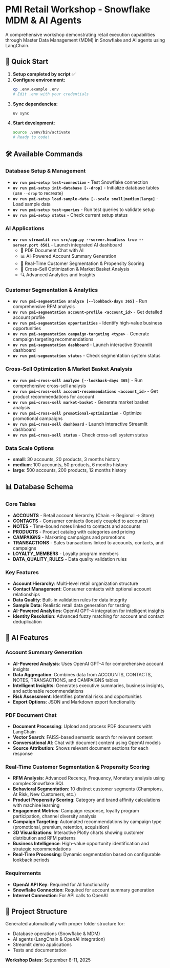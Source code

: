 # PMI Retail Workshop - Snowflake MDM & AI Agents

A comprehensive workshop demonstrating retail execution capabilities through Master Data Management (MDM) in Snowflake and AI agents using LangChain.

## 🚀 Quick Start

1. **Setup completed by script** ✅
2. **Configure environment:**
   ```bash
   cp .env.example .env
   # Edit .env with your credentials
   ```
3. **Sync dependencies:**
   ```bash
   uv sync
   ```
4. **Start development:**
   ```bash
   source .venv/bin/activate
   # Ready to code!
   ```

## 🛠️ Available Commands

### Database Setup & Management
- **`uv run pmi-setup test-connection`** - Test Snowflake connection
- **`uv run pmi-setup init-database [--drop]`** - Initialize database tables (use `--drop` to recreate)
- **`uv run pmi-setup load-sample-data [--scale small|medium|large]`** - Load sample data
- **`uv run pmi-setup test-queries`** - Run test queries to validate setup
- **`uv run pmi-setup status`** - Check current setup status

### AI Applications
- **`uv run streamlit run src/app.py --server.headless true --server.port 8501`** - Launch integrated AI dashboard
  - 📄 PDF Document Chat with AI
  - 📊 AI-Powered Account Summary Generation
  - 🎯 Real-Time Customer Segmentation & Propensity Scoring
  - 🛒 Cross-Sell Optimization & Market Basket Analysis
  - 🔍 Advanced Analytics and Insights

### Customer Segmentation & Analytics
- **`uv run pmi-segmentation analyze [--lookback-days 365]`** - Run comprehensive RFM analysis
- **`uv run pmi-segmentation account-profile <account_id>`** - Get detailed account profile
- **`uv run pmi-segmentation opportunities`** - Identify high-value business opportunities
- **`uv run pmi-segmentation campaign-targeting <type>`** - Generate campaign targeting recommendations
- **`uv run pmi-segmentation dashboard`** - Launch interactive Streamlit dashboard
- **`uv run pmi-segmentation status`** - Check segmentation system status

### Cross-Sell Optimization & Market Basket Analysis
- **`uv run pmi-cross-sell analyze [--lookback-days 365]`** - Run comprehensive cross-sell analysis
- **`uv run pmi-cross-sell account-recommendations <account_id>`** - Get product recommendations for account
- **`uv run pmi-cross-sell market-basket`** - Generate market basket analysis
- **`uv run pmi-cross-sell promotional-optimization`** - Optimize promotional campaigns
- **`uv run pmi-cross-sell dashboard`** - Launch interactive Streamlit dashboard
- **`uv run pmi-cross-sell status`** - Check cross-sell system status

### Data Scale Options
- **small**: 30 accounts, 20 products, 3 months history
- **medium**: 100 accounts, 50 products, 6 months history  
- **large**: 500 accounts, 200 products, 12 months history

## 📊 Database Schema

### Core Tables
- **ACCOUNTS** - Retail account hierarchy (Chain → Regional → Store)
- **CONTACTS** - Consumer contacts (loosely coupled to accounts)
- **NOTES** - Time-bound notes linked to contacts and accounts
- **PRODUCTS** - Product catalog with categories and pricing
- **CAMPAIGNS** - Marketing campaigns and promotions
- **TRANSACTIONS** - Sales transactions linked to accounts, contacts, and campaigns
- **LOYALTY_MEMBERS** - Loyalty program members
- **DATA_QUALITY_RULES** - Data quality validation rules

### Key Features
- **Account Hierarchy**: Multi-level retail organization structure
- **Contact Management**: Consumer contacts with optional account relationships
- **Data Quality**: Built-in validation rules for data integrity
- **Sample Data**: Realistic retail data generation for testing
- **AI-Powered Analytics**: OpenAI GPT-4 integration for intelligent insights
- **Identity Resolution**: Advanced fuzzy matching for account and contact deduplication

## 🤖 AI Features

### Account Summary Generation
- **AI-Powered Analysis**: Uses OpenAI GPT-4 for comprehensive account insights
- **Data Aggregation**: Combines data from ACCOUNTS, CONTACTS, NOTES, TRANSACTIONS, and CAMPAIGNS tables
- **Intelligent Insights**: Generates executive summaries, business insights, and actionable recommendations
- **Risk Assessment**: Identifies potential risks and opportunities
- **Export Options**: JSON and Markdown export functionality

### PDF Document Chat
- **Document Processing**: Upload and process PDF documents with LangChain
- **Vector Search**: FAISS-based semantic search for relevant content
- **Conversational AI**: Chat with document content using OpenAI models
- **Source Attribution**: Shows relevant document sections for each response

### Real-Time Customer Segmentation & Propensity Scoring
- **RFM Analysis**: Advanced Recency, Frequency, Monetary analysis using complex Snowflake SQL
- **Behavioral Segmentation**: 10 distinct customer segments (Champions, At Risk, New Customers, etc.)
- **Product Propensity Scoring**: Category and brand affinity calculations with machine learning
- **Engagement Metrics**: Campaign response, loyalty program participation, channel diversity analysis
- **Campaign Targeting**: Automated recommendations by campaign type (promotional, premium, retention, acquisition)
- **3D Visualizations**: Interactive Plotly charts showing customer distribution and RFM patterns
- **Business Intelligence**: High-value opportunity identification and strategic recommendations
- **Real-Time Processing**: Dynamic segmentation based on configurable lookback periods

### Requirements
- **OpenAI API Key**: Required for AI functionality
- **Snowflake Connection**: Required for account summary generation
- **Internet Connection**: For API calls to OpenAI

## 📁 Project Structure

Generated automatically with proper folder structure for:
- Database operations (Snowflake & MDM)
- AI agents (LangChain & OpenAI integration)  
- Streamlit demo applications
- Tests and documentation

**Workshop Dates**: September 8-11, 2025
